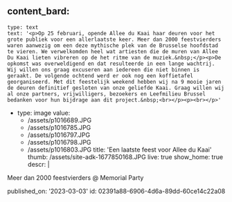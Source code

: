 content_bard:
  -
    type: text
    text: '<p>Op 25 februari, opende Allee du Kaai haar deuren voor het grote publiek voor een allerlaatste keer. Meer dan 2000 feestvierders waren aanwezig om een deze mythische plek van de Brusselse hoofdstad te vieren. We verwelkomden heel wat artiesten die de muren van Allee Du Kaai lieten vibreren op de het ritme van de muziek.&nbsp;</p><p>De opkomst was overweldigend en dat resulteerde in een lange wachtrij. Wij willen ons graag excuseren aan iedereen die niet binnen is geraakt. De volgende ochtend werd er ook nog een koffietafel georganiseerd. Met dit feestelijk weekend hebben wij na 9 mooie jaren de deuren definitief gesloten van onze geliefde Kaai. Graag willen wij al onze partners, vrijwilligers, bezoekers en Leefmilieu Brussel bedanken voor hun bijdrage aan dit project.&nbsp;<br></p><p><br></p>'
  -
    type: image
    value:
      - /assets/p1016689.JPG
      - /assets/p1016785.JPG
      - /assets/p1016797.JPG
      - /assets/p1016798.JPG
      - /assets/p1016803.JPG
title: 'Een laatste feest voor Allee du Kaai'
thumb: /assets/site-adk-1677850168.JPG
live: true
show_home: true
descr: |
  <p>Meer dan 2000 feestvierders @ Memorial Party
  </p>
published_on: '2023-03-03'
id: 02391a88-6906-4d6a-89dd-60ce14c22a08

